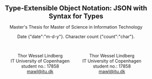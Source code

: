 <p align="center">
<b style="font-size: 1.515em">Type-Extensible Object Notation: JSON with Syntax for Types</b>
</p>

<p align="center">
Master's Thesis for Master of Science in Information Technology
</p>

<p align="center">
Date {"date":"m-d-y"}. Character count {"count":"char"}.
</p>

<br>

<div style="display:flex;justify-content:space-evenly">
<p align="center">
Thor Wessel Lindberg
<br>
IT University of Copenhagen
<br>
student no.: 17858
<br>
<a href="mailto:mawl@itu.dk">mawl@itu.dk</a>
</p>
<p align="center">
Thor Wessel Lindberg
<br>
IT University of Copenhagen
<br>
student no.: 17858
<br>
<a href="mailto:mawl@itu.dk">mawl@itu.dk</a>
</p>
</div>

<br>